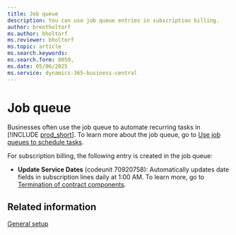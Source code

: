 ```yaml
---
title: Job queue
description: You can use job queue entries in subscription billing.
author: brentholtorf
ms.author: bholtorf
ms.reviewer: bholtorf
ms.topic: article
ms.search.keywords: 
ms.search.form: 8059,
ms.date: 05/06/2025
ms.service: dynamics-365-business-central
---
```


# Job queue

Businesses often use the job queue to automate recurring tasks in [!INCLUDE [prod_short](../../includes/prod_short.md)]. To learn more about the job queue, go to [Use job queues to schedule tasks](../../admin-job-queues-schedule-tasks.md).

For subscription billing, the following entry is created in the job queue:

* **Update Service Dates** (codeunit 70920758): Automatically updates date fields in subscription lines daily at 1:00 AM. To learn more, go to [Termination of contract components](../working-with-contracts/service-commitment-cancellation.md).

## Related information

[General setup](general.md)
